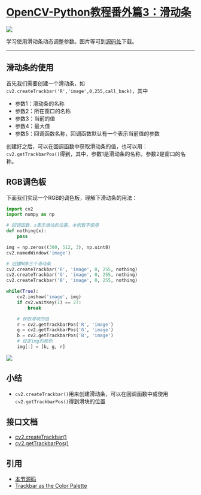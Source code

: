 # [OpenCV-Python教程番外篇3：滑动条](http://codec.wang/opencv-python-extra-trackbar/)

![](http://blog.codec.wang/cv2_track_bar_rgb.jpg)

学习使用滑动条动态调整参数。<!-- more -->图片等可到[源码处](#引用)下载。

---

## 滑动条的使用

首先我们需要创建一个滑动条，如`cv2.createTrackbar('R','image',0,255,call_back)`，其中

- 参数1：滑动条的名称
- 参数2：所在窗口的名称
- 参数3：当前的值
- 参数4：最大值
- 参数5：回调函数名称，回调函数默认有一个表示当前值的参数

创建好之后，可以在回调函数中获取滑动条的值，也可以用：`cv2.getTrackbarPos()`得到，其中，参数1是滑动条的名称，参数2是窗口的名称。

## RGB调色板

下面我们实现一个RGB的调色板，理解下滑动条的用法：

```python
import cv2
import numpy as np

# 回调函数，x表示滑块的位置，本例暂不使用
def nothing(x):
    pass

img = np.zeros((300, 512, 3), np.uint8)
cv2.namedWindow('image')

# 创建RGB三个滑动条
cv2.createTrackbar('R', 'image', 0, 255, nothing)
cv2.createTrackbar('G', 'image', 0, 255, nothing)
cv2.createTrackbar('B', 'image', 0, 255, nothing)

while(True):
    cv2.imshow('image', img)
    if cv2.waitKey(1) == 27:
        break

    # 获取滑块的值
    r = cv2.getTrackbarPos('R', 'image')
    g = cv2.getTrackbarPos('G', 'image')
    b = cv2.getTrackbarPos('B', 'image')
    # 设定img的颜色
    img[:] = [b, g, r]
```

![](http://blog.codec.wang/cv2_track_bar_rgb.jpg)

## 小结

- `cv2.createTrackbar()`用来创建滑动条，可以在回调函数中或使用`cv2.getTrackbarPos()`得到滑块的位置

## 接口文档

- [cv2.createTrackbar()](https://docs.opencv.org/4.0.0/d7/dfc/group__highgui.html#gaf78d2155d30b728fc413803745b67a9b)
- [cv2.getTrackbarPos()](https://docs.opencv.org/4.0.0/d7/dfc/group__highgui.html#ga122632e9e91b9ec06943472c55d9cda8)

## 引用

- [本节源码](https://github.com/codecwang/OpenCV-Python-Tutorial/tree/master/Extra-03-Trackbar)
- [Trackbar as the Color Palette](http://opencv-python-tutroals.readthedocs.io/en/latest/py_tutorials/py_gui/py_trackbar/py_trackbar.html)